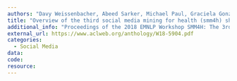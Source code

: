 ```yaml
---
authors: "Davy Weissenbacher, Abeed Sarker, Michael Paul, Graciela Gonzalez"
title: "Overview of the third social media mining for health (smm4h) shared tasks at emnlp 2018"
additional_info: "Proceedings of the 2018 EMNLP Workshop SMM4H: The 3rd Social Media Mining for Health Applications Workshop & Shared Task"
external_url: https://www.aclweb.org/anthology/W18-5904.pdf
categories:
  - Social Media
data:
code:
resource:
---
```

